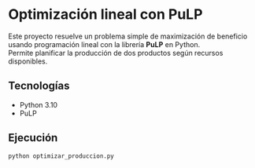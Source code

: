 # Optimización lineal con PuLP

Este proyecto resuelve un problema simple de maximización de beneficio usando programación lineal con la librería **PuLP** en Python.  
Permite planificar la producción de dos productos según recursos disponibles.

## Tecnologías
- Python 3.10
- PuLP

## Ejecución
```bash
python optimizar_produccion.py
